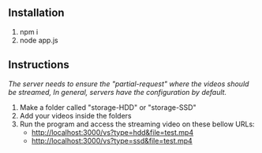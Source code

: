 Installation
----------
1. npm i
2. node app.js

Instructions
----------

<p>
    <i>The server needs to ensure the "partial-request" where the videos should be streamed, In general, servers have the configuration by default.</i>
</p>

1. Make a folder called "storage-HDD" or "storage-SSD"
2. Add your videos inside the folders
3. Run the program and access the streaming video on these bellow URLs:
   <ul>
        <li><a href="http://localhost:3000/vs?type=hdd&file=test.mp4" target="_blank">http://localhost:3000/vs?type=hdd&file=test.mp4</a></li>
        <li><a href="http://localhost:3000/vs?type=ssd&file=test.mp4" target="_blank">http://localhost:3000/vs?type=ssd&file=test.mp4</a></li>
   </ul>
